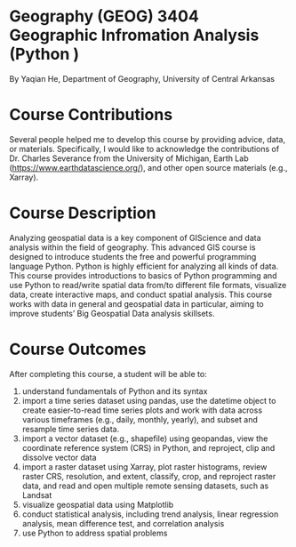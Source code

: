 # Geography (GEOG) 3404 Geographic Infromation Analysis (Python )
By Yaqian He, Department  of Geography, University of Central Arkansas
# Course Contributions
Several people helped me to develop this course by providing advice, data, or materials. Specifically, I would like to acknowledge the contributions of Dr. Charles Severance from the University of Michigan, Earth Lab (https://www.earthdatascience.org/), and other open source materials (e.g., Xarray).

# Course Description
Analyzing geospatial data is a key component of GIScience and data analysis within the field of geography. This advanced GIS course is designed to introduce students the free and powerful programming language Python. Python is highly efficient for analyzing all kinds of data. This course provides introductions to basics of Python programming and use Python to read/write spatial data from/to different file formats, visualize data, create interactive maps, and conduct spatial analysis. This course works with data in general and geospatial data in particular, aiming to improve students’ Big Geospatial Data analysis skillsets.

# Course Outcomes
After completing this course, a student will be able to:
1.	understand fundamentals of Python and its syntax
2.	import a time series dataset using pandas, use the datetime object to create easier-to-read time series plots and work with data across various timeframes (e.g., daily, monthly, yearly), and subset and resample time series data.
3.	import a vector dataset (e.g., shapefile) using geopandas, view the coordinate reference system (CRS) in Python, and reproject, clip and dissolve vector data 
4.	import a raster dataset using Xarray, plot raster histograms, review raster CRS, resolution, and extent, classify, crop, and reproject raster data, and read and open multiple remote sensing datasets, such as Landsat
5.	visualize geospatial data using Matplotlib
6.	conduct statistical analysis, including trend analysis, linear regression analysis, mean difference test, and correlation analysis
7.	use Python to address spatial problems
